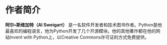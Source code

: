 # 作者简介

**阿尔•斯维加特（Al Sweigart）** 是一名软件开发者和技术图书作者。Python是他最喜欢的编程语言，他为Python开发了几个开源模块。他的其他著作都在他的网站Invent with Python上，以Creative Commons许可证的方式免费提供。



